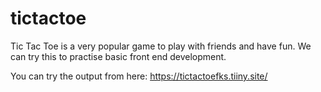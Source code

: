 # tictactoe
Tic Tac Toe is a very popular game to play with friends and have fun. We can try this to practise basic front end development. 

You can try the output from here: https://tictactoefks.tiiny.site/
